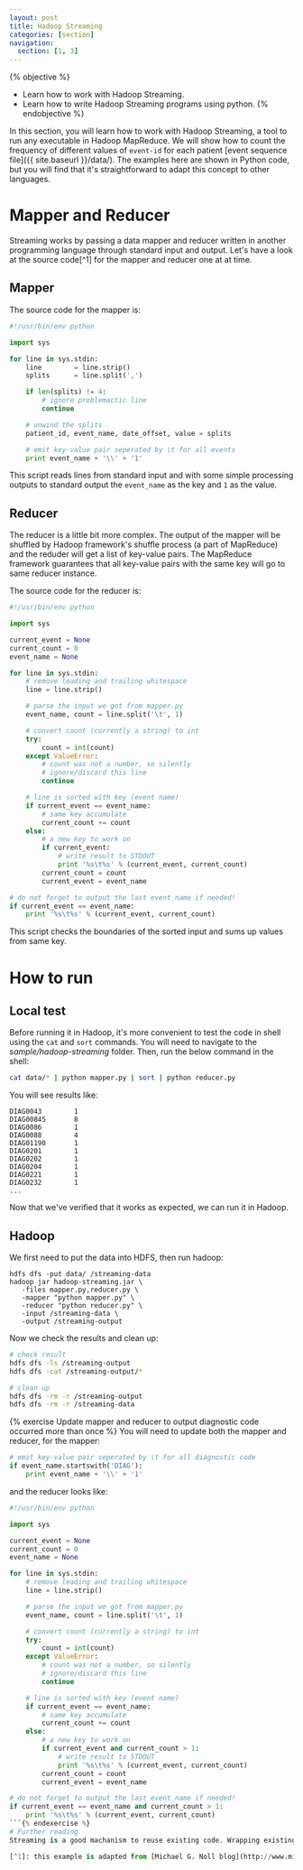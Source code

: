 ```yaml
---
layout: post
title: Hadoop Streaming
categories: [section]
navigation:
  section: [1, 3]
---
```

{% objective %}
- Learn how to work with Hadoop Streaming.
- Learn how to write Hadoop Streaming programs using python.
{% endobjective %}

In this section, you will learn how to work with Hadoop Streaming, a tool to run any executable in Hadoop MapReduce. We will show how to count the frequency of different values of `event-id` for each patient [event sequence file]({{ site.baseurl }}/data/). The examples here are shown in Python code, but you will find that it's straightforward to adapt this concept to other languages.

# Mapper and Reducer
Streaming works by passing a data mapper and reducer written in another programming language through standard input and output. Let's have a look at the source code[^1] for the mapper and reducer one at at time.

## Mapper
The source code for the mapper is:
```python
#!/usr/bin/env python

import sys

for line in sys.stdin:
    line        = line.strip()
    splits      = line.split(',')

    if len(splits) != 4:
        # ignore problemactic line
        continue

    # unwind the splits
    patient_id, event_name, date_offset, value = splits

    # emit key-value pair seperated by \t for all events
    print event_name + '\\' + '1'
```
This script reads lines from standard input and with some simple processing outputs to standard output the `event_name` as the key and `1` as the value.

## Reducer
The reducer is a little bit more complex. The output of the mapper will be shuffled by Hadoop framework's shuffle process (a part of MapReduce) and the reduder will get a list of key-value pairs. The MapReduce framework guarantees that all key-value pairs with the same key will go to same reducer instance.

The source code for the reducer is:

```python
#!/usr/bin/env python

import sys

current_event = None
current_count = 0
event_name = None

for line in sys.stdin:
    # remove leading and trailing whitespace
    line = line.strip()

    # parse the input we got from mapper.py
    event_name, count = line.split('\t', 1)

    # convert count (currently a string) to int
    try:
        count = int(count)
    except ValueError:
        # count was not a number, so silently
        # ignore/discard this line
        continue

    # line is sorted with key (event name)
    if current_event == event_name:
        # same key accumulate
        current_count += count
    else:
        # a new key to work on
        if current_event:
            # write result to STDOUT
            print '%s\t%s' % (current_event, current_count)
        current_count = count
        current_event = event_name

# do not forget to output the last event_name if needed!
if current_event == event_name:
    print '%s\t%s' % (current_event, current_count)
```
This script checks the boundaries of the sorted input and sums up values from same key.

# How to run
## Local test
Before running it in Hadoop, it's more convenient to test the code in shell using the `cat` and `sort` commands. You will need to navigate to the _sample/hadoop-streaming_ folder. Then, run the below command in the shell:
```bash
cat data/* | python mapper.py | sort | python reducer.py                       
```
You will see results like:
```
DIAG0043        1
DIAG00845       8
DIAG0086        1
DIAG0088        4
DIAG01190       1
DIAG0201        1
DIAG0202        1
DIAG0204        1
DIAG0221        1
DIAG0232        1
...
```
Now that we've verified that it works as expected, we can run it in Hadoop.

## Hadoop
We first need to put the data into HDFS, then run hadoop:
```
hdfs dfs -put data/ /streaming-data
hadoop jar hadoop-streaming.jar \
   -files mapper.py,reducer.py \
   -mapper "python mapper.py" \
   -reducer "python reducer.py" \
   -input /streaming-data \
   -output /streaming-output
```

Now we check the results and clean up:
``` bash
# check result
hdfs dfs -ls /streaming-output
hdfs dfs -cat /streaming-output/*

# clean up
hdfs dfs -rm -r /streaming-output
hdfs dfs -rm -r /streaming-data
```
{% exercise Update mapper and reducer to output diagnostic code occurred more than once %}
You will need to update both the mapper and reducer, for the mapper:
```python
# emit key-value pair seperated by \t for all diagnostic code
if event_name.startswith('DIAG'):
    print event_name + '\\' + '1'
```
and the reducer looks like:
```python
#!/usr/bin/env python

import sys

current_event = None
current_count = 0
event_name = None

for line in sys.stdin:
    # remove leading and trailing whitespace
    line = line.strip()

    # parse the input we got from mapper.py
    event_name, count = line.split('\t', 1)

    # convert count (currently a string) to int
    try:
        count = int(count)
    except ValueError:
        # count was not a number, so silently
        # ignore/discard this line
        continue

    # line is sorted with key (event name)
    if current_event == event_name:
        # same key accumulate
        current_count += count
    else:
        # a new key to work on
        if current_event and current_count > 1:
            # write result to STDOUT
            print '%s\t%s' % (current_event, current_count)
        current_count = count
        current_event = event_name

# do not forget to output the last event_name if needed!
if current_event == event_name and current_count > 1:
    print '%s\t%s' % (current_event, current_count)
```{% endexercise %}
# Further reading
Streaming is a good machanism to reuse existing code. Wrapping existing code to work with Hadoop can be simplified with framework like [mrjob](https://github.com/Yelp/mrjob) and [Luigi](http://luigi.readthedocs.org/en/latest/index.html) for Python. You can find more explaination and description of Streaming from its [offical document](http://hadoop.apache.org/docs/r1.2.1/streaming.html).

[^1]: this example is adapted from [Michael G. Noll blog](http://www.michael-noll.com/tutorials/writing-an-hadoop-mapreduce-program-in-python/), copyright to original author.

